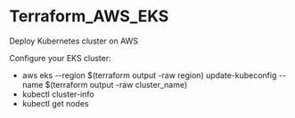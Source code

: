 # Terraform_AWS_EKS
Deploy Kubernetes cluster on AWS

Configure your EKS cluster:

- aws eks --region $(terraform output -raw region) update-kubeconfig --name $(terraform output -raw cluster_name)
- kubectl cluster-info
- kubectl get nodes


